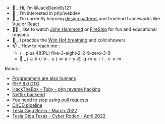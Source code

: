 - 👋  _ Hi, I’m @JackDaniells121
- 👀  _ I’m interested in php/webdev
- 🌱  _ I’m currently learning [design patterns](https://www.youtube.com/watch?v=tv-_1er1mWI) and frontend frameworks like [Vue](https://vuejs.org/) or [React](https://reactjs.org)
- 🤟🏼  _ like to watch [John Hammond](https://www.youtube.com/channel/UCVeW9qkBjo3zosnqUbG7CFw) or [FireShip](https://www.youtube.com/c/Fireship) for fun and educational reasons
- 🧘 _ I practice the [Wim Hof breathing](https://www.youtube.com/watch?v=tybOi4hjZFQ) and cold showers
- 📫  _ How to reach me : 
  - 📞  _ plus 48(PL) five-3-eight-2-2-9-zero-3-9
  - 📨  _ j-a-k-u-b-.-u-j-w-a-r-y-@-g-m-a-i-l-.-c-o-m

Bonus :
- [Programmers are also humans](https://www.youtube.com/channel/UCi8C7TNs2ohrc6hnRQ5Sn2w)
- [PHP 8.0 DTO](https://www.youtube.com/watch?v=35QmeoPLPOQ)
- [HackTheBox - Toby - php reverse hacking](https://www.youtube.com/watch?v=XROkuXKgeg8)
- [Netflix backend](https://www.youtube.com/watch?v=MxFt3YsjyQg)
- [You need to stop using pull requests](https://www.youtube.com/watch?v=ASOSEiJCyEM)
- [CI/CD pipeline](https://www.youtube.com/watch?v=OPwU3UWCxhw)
- [Tesla Giga Berlin - March 2022](https://www.youtube.com/watch?v=7-4yOx1CnXE)
- [Tesla Giga Texas - Cyber Rodeo - April 2022](https://www.youtube.com/watch?v=fiwUE_2JhvY)
<!---
JackDaniells121/JackDaniells121 is a ✨ special ✨ repository because its `README.md` (this file) appears on your GitHub profile.
You can click the Preview link to take a look at your changes.
--->
